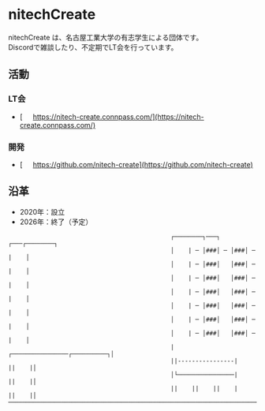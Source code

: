# nitechCreate

nitechCreate は、名古屋工業大学の有志学生による団体です。  
Discordで雑談したり、不定期でLT会を行っています。

## 活動

### LT会
- [https://nitech-create.connpass.com/](https://nitech-create.connpass.com/)

### 開発
- [https://github.com/nitech-create](https://github.com/nitech-create)

## 沿革
- 2020年：設立
- 2026年：終了（予定）

```
                                              ┌────────┐───┐   ┌───┌────────┐
                                              │    | ─ │###│ ─ │###│ ─ |    │
                                              │    | ─ │###│   │###│ ─ |    │
                                              │    | ─ │###│   │###│ ─ |    │
                                              │    | ─ │###│   │###│ ─ |    │
                                              │    | ─ │###│   │###│ ─ |    │
                                              │    | ─ │###│   │###│ ─ |    │
                                              │    | ─ │###│   │###│ ─ |    │
                                              |┌────────────────┌──────────┐│
                                              ||----------------|    ||    |│
                                              │└────────────────|    ||    |│
                                              ||    ||    ||    |    ||    |│
───────────────────────────────────────────────────────────────────────────────────────────────────────────────────────────────
```


<style>

a:is([href^="https://github.com/"],
    [href^="https://nitech-create.connpass.com/"])::before {
    content: '';
    display: inline-block;
    width: 16px;
    height: 16px;
    vertical-align: -3px;
    margin-right: 5px;
    background-size: contain;
}

a[href^="https://github.com/"]::before {
    background: url(http://www.google.com/s2/favicons?domain=https://github.com/);
}

a[href^="https://nitech-create.connpass.com/"]::before {
    background: url(http://www.google.com/s2/favicons?domain=https://nitech-create.connpass.com/);
}

</style>
